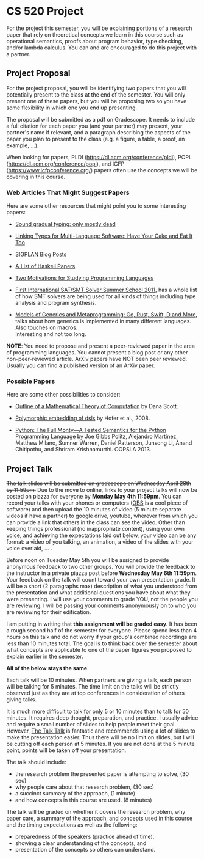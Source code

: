# CS 520 Project

For the project this semester, you will be explaining portions of a
research paper that rely on theoretical concepts we learn in this 
course such as operational semantics, proofs about program behavior,
type checking, and/or lambda calculus.  You can and are encouraged to
do this project with a partner.

## Project Proposal

For the project proposal, you will be identifying two papers that
you will potentially present to the class at the end of the semester.
You will only present one of these papers, but you will be proposing
two so you have some flexibility in which one you end up presenting.

The proposal will be submitted as a pdf on Gradescope.  It needs to
include a full citation for each paper you (and your partner) may present,
your partner's name if relevant, and a paragraph describing the
aspects of the paper you plan to present to the class (e.g. a figure,
a table, a proof, an example, ...).

When looking for papers, PLDI (https://dl.acm.org/conference/pldi), 
POPL (https://dl.acm.org/conference/popl), and
ICFP (https://www.icfpconference.org/) papers often use the concepts
we will be covering in this course.

### Web Articles That Might Suggest Papers
 
Here are some other resources that might point you to some interesting papers:

 * [Sound gradual typing: only mostly dead](https://dl.acm.org/doi/10.1145/3133878)
 
 * [Linking Types for Multi-Language Software: Have Your Cake and Eat It Too](https://arxiv.org/abs/1711.04559)
 
 * [SIGPLAN Blog Posts](https://blog.sigplan.org/)
 
 * [A List of Haskell Papers](https://crypto.stanford.edu/~blynn/haskell/papers.html)
 
 * [Two Motivations for Studying Programming Languages](http://cs.williams.edu/~morgan/cs334/handouts/motivation.pdf)
 
 * [First International
SAT/SMT Solver Summer School 2011](http://people.csail.mit.edu/vganesh/summerschool/), has a whole list 
   of how SMT solvers are being used for all kinds of things including type 
   analysis and program synthesis.
   
 * [Models of Generics and Metaprogramming: Go, Rust, Swift, D and More](https://thume.ca/2019/07/14/a-tour-of-metaprogramming-models-for-generics/),
   talks about how generics is implemented in many different languages.  Also touches on macros.  
   Interesting and not too long.
 

**NOTE**: You need to propose and present a peer-reviewed paper 
in the area of programming languages.  You cannot present a blog
post or any other non-peer-reviewed article.  ArXiv papers
have NOT been peer reviewed.  Usually you can find a published version 
of an ArXiv paper.

### Possible Papers

Here are some other possibilities to consider:

 * [Outline of a Mathematical Theory of Computation](https://ropas.snu.ac.kr/~kwang/520/readings/sco70.pdf) by Dana Scott.
 
 * [Polymorphic embedding of dsls](https://dl.acm.org/doi/10.1145/1449913.1449935) by Hofer et al., 2008.

 * [Python: The Full Monty―A Tested Semantics for the Python Programming Language](http://cs.brown.edu/research/plt/dl/lambda-py/) by  Joe Gibbs Politz,
  Alejandro Martinez, Matthew Milano, Sumner Warren, Daniel Patterson, 
  Junsong Li, Anand Chitipothu, and Shriram Krishnamurthi. OOPSLA 2013.



## Project Talk

~~The talk slides will be submitted on gradescope on Wednesday April 28th
by 11:59pm.~~
Due to the move to online, links to your project talks will now be posted 
on piazza for everyone by **Monday May 4th 11:59pm**.  You can record your
talks with your phones or computers ([OBS](https://obsproject.com/)
is a cool piece of software) and then upload the 10 minutes of video (5 minute
separate videos if have a partner) to google drive, youtube, wherever from
which you can provide a link that others in the class can see the video.
Other than keeping things professional (no inappropriate content), using your
own voice, and achieving the expectations laid out below, your video can be 
any format: a video of you talking, an animation, a video of the slides with 
your voice overlaid, ... .

Before noon on Tuesday May 5th you will be assigned to provide anonymous 
feedback to two other groups.  You will provide the feedback to the instructor in
a private piazza post before **Wednesday May 6th 11:59pm**.  Your feedback
on the talk will count toward your own presentation grade.  It will be
a short (2 paragraphs max) description of what you understood from the 
presentation and what additional questions you have about what they were
presenting.  I will use your comments to grade YOU, not the people you are reviewing.
I will be passing your comments anonymously on to who you are reviewing for
their edification.

I am putting in writing that **this assignment will be graded easy**.  It has
been a rough second half of the semester for everyone.  Please spend less than
4 hours on this talk and do not worry if your group's combined recordings
are less than 10 minutes total.  The goal is to think back over the semester
about what concepts are applicable to one of the paper figures you proposed to
explain earlier in the semester.


**All of the below stays the same**.

Each talk will be 10 minutes.  When partners are giving a talk, each
person will be talking for 5 minutes.  The time limit on the talks
will be strictly observed just as they are at top conferences in 
consideration of others giving talks.

It is much more difficult to talk for only 5 or 10 minutes than to talk
for 50 minutes.  It requires deep thought, preparation, and practice.
I usually advice and require a small number of slides to help people meet
their goal.  However, [The Talk Talk](https://www.youtube.com/watch?v=5N__E-z_wR0) 
is fantastic and recommends using a lot of slides to make the presentation
easier.  Thus there will be no limit on slides, but I will be cutting off each
person at 5 minutes.  If you are not done at the 5 minute point, points will be
taken off your presentation.

The talk should include:
* the research problem the presented paper is attempting to solve, (30 sec)
* why people care about that research problem, (30 sec)
* a succinct summary of the approach, (1 minute)
* and how concepts in this course are used. (8 minutes)

The talk will be graded on whether it covers the research problem,
why paper care, a summary of the approach, and concepts used in this
course and the timing expectations as well as the following:
* preparedness of the speakers (practice ahead of time),
* showing a clear understanding of the concepts, and
* presentation of the concepts so others can understand.
